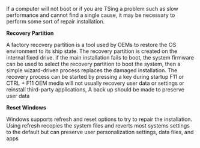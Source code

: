 If a computer will not boot or if you are TSing a problem such as slow performance and cannot find a single cause, it may be necessary to perform some sort of repair installation.

**Recovery Partition**

A factory recovery partition is a tool used by OEMs to restore the OS environment to its ship state. The recovery partition is created on the internal fixed drive. if the main installation fails to boot, the system firmware can be used to select the recovery partition to boot the system, then a simple wizard-driven process replaces the damaged installation. The recovery process can be started by pressing a key during startup F11 or CTRL + F11
OEM media will not usually recovery user data or settings or reinstall third-party applications, A back up should be made to preserve user data 

**Reset Windows**

Windows supports refresh and reset options to try to repair the installation. Using refresh recopies the system files and reverts most systems settings to the default but can preserve user personalization settings, data files, and apps 